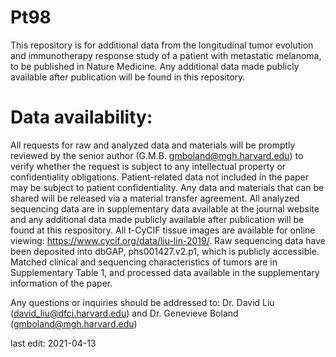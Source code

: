 # Pt98
This repository is for additional data from the longitudinal tumor evolution and immunotherapy response study of a patient with metastatic melanoma, to be published in Nature Medicine. Any additional data made publicly available after publication will be found in this repository.

# Data availability:
All requests for raw and analyzed data and materials will be promptly reviewed by the senior author (G.M.B. gmboland@mgh.harvard.edu) to verify whether the request is subject to any intellectual property or confidentiality obligations. Patient-related data not included in the paper may be subject to patient confidentiality. Any data and materials that can be shared will be released via a material transfer agreement. All analyzed sequencing data are in supplementary data available at the journal website and any additional data made publicly available after publication will be found at this respository. All t-CyCIF tissue images are available for online viewing: https://www.cycif.org/data/liu-lin-2019/. Raw sequencing data have been deposited into dbGAP, phs001427.v2.p1, which is publicly accessible. Matched clinical and sequencing characteristics of tumors are in Supplementary Table 1, and processed data available in the supplementary information of the paper.

Any questions or inquiries should be addressed to: Dr. David Liu (david_liu@dfci.harvard.edu) and Dr. Genevieve Boland (gmboland@mgh.harvard.edu)

last edit: 2021-04-13
